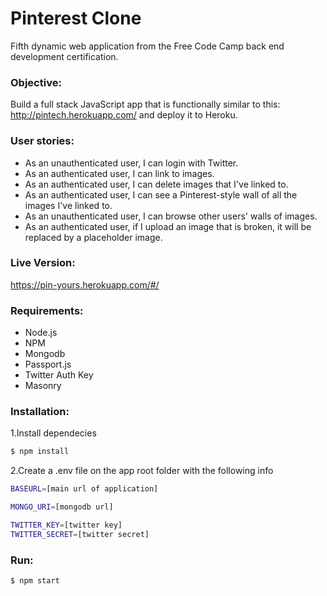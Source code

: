 # Pinterest Clone

Fifth dynamic web application from the Free Code Camp back end development certification.

### Objective: 
Build a full stack JavaScript app that is functionally similar to 
this: http://pintech.herokuapp.com/  and deploy it to Heroku.

### User stories: 

  - As an unauthenticated user, I can login with Twitter.
  - As an authenticated user, I can link to images.
  - As an authenticated user, I can delete images that I've linked to.
  - As an authenticated user, I can see a Pinterest-style wall of all the images I've linked to.
  - As an unauthenticated user, I can browse other users' walls of images.
  - As an authenticated user, if I upload an image that is broken, it will be replaced by a placeholder image.

### Live Version:
https://pin-yours.herokuapp.com/#/

### Requirements:
- Node.js
- NPM
- Mongodb
- Passport.js
- Twitter Auth Key
- Masonry

### Installation:

1.Install dependecies 

```sh
$ npm install
```

2.Create a .env file on the app root folder with the following info

```sh
BASEURL=[main url of application]

MONGO_URI=[mongodb url]

TWITTER_KEY=[twitter key]
TWITTER_SECRET=[twitter secret]

```
### Run:

```sh
$ npm start
```